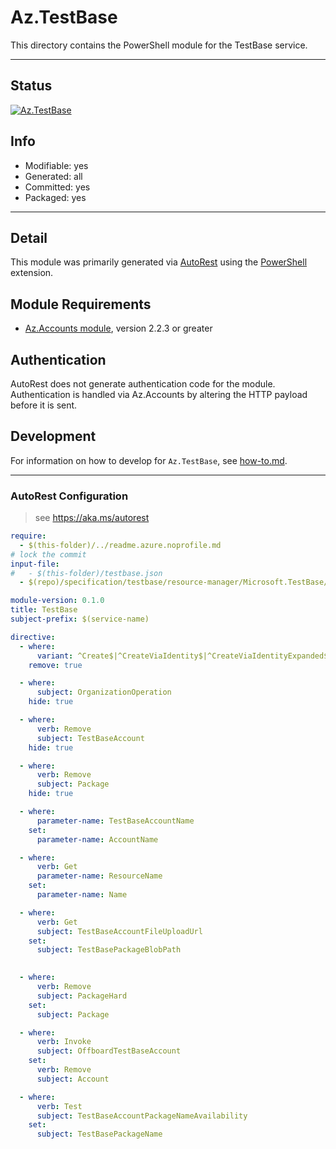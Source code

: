 <!-- region Generated -->
# Az.TestBase
This directory contains the PowerShell module for the TestBase service.

---
## Status
[![Az.TestBase](https://img.shields.io/powershellgallery/v/Az.TestBase.svg?style=flat-square&label=Az.TestBase "Az.TestBase")](https://www.powershellgallery.com/packages/Az.TestBase/)

## Info
- Modifiable: yes
- Generated: all
- Committed: yes
- Packaged: yes

---
## Detail
This module was primarily generated via [AutoRest](https://github.com/Azure/autorest) using the [PowerShell](https://github.com/Azure/autorest.powershell) extension.

## Module Requirements
- [Az.Accounts module](https://www.powershellgallery.com/packages/Az.Accounts/), version 2.2.3 or greater

## Authentication
AutoRest does not generate authentication code for the module. Authentication is handled via Az.Accounts by altering the HTTP payload before it is sent.

## Development
For information on how to develop for `Az.TestBase`, see [how-to.md](how-to.md).
<!-- endregion -->

---
### AutoRest Configuration
> see https://aka.ms/autorest

``` yaml
require:
  - $(this-folder)/../readme.azure.noprofile.md
# lock the commit
input-file:
#   - $(this-folder)/testbase.json
  - $(repo)/specification/testbase/resource-manager/Microsoft.TestBase/preview/2020-12-16-preview/testbase.json

module-version: 0.1.0
title: TestBase
subject-prefix: $(service-name)

directive:
  - where:
      variant: ^Create$|^CreateViaIdentity$|^CreateViaIdentityExpanded$|^Update$|^UpdateViaIdentity$
    remove: true

  - where:
      subject: OrganizationOperation
    hide: true

  - where:
      verb: Remove
      subject: TestBaseAccount
    hide: true

  - where:
      verb: Remove
      subject: Package
    hide: true

  - where:
      parameter-name: TestBaseAccountName 
    set:
      parameter-name: AccountName

  - where:
      verb: Get
      parameter-name: ResourceName
    set:
      parameter-name: Name

  - where:
      verb: Get
      subject: TestBaseAccountFileUploadUrl
    set:
      subject: TestBasePackageBlobPath

  
  - where:
      verb: Remove
      subject: PackageHard
    set:
      subject: Package

  - where:
      verb: Invoke
      subject: OffboardTestBaseAccount
    set:
      verb: Remove
      subject: Account

  - where:
      verb: Test
      subject: TestBaseAccountPackageNameAvailability
    set:
      subject: TestBasePackageName

```
